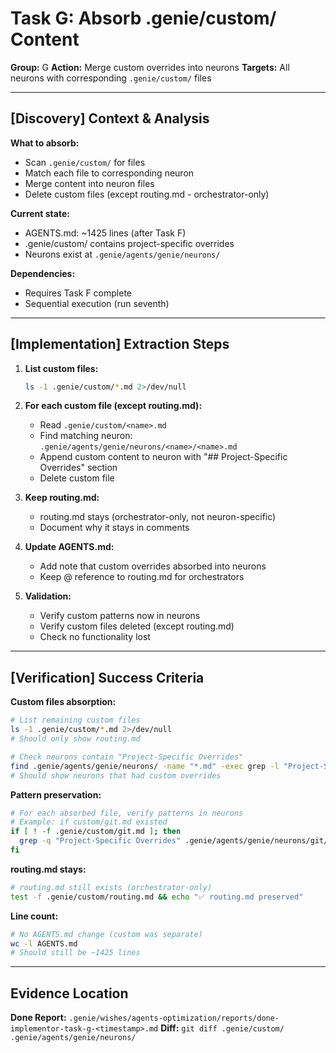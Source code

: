 # Task G: Absorb .genie/custom/ Content

**Group:** G
**Action:** Merge custom overrides into neurons
**Targets:** All neurons with corresponding `.genie/custom/` files

---

## [Discovery] Context & Analysis

**What to absorb:**
- Scan `.genie/custom/` for files
- Match each file to corresponding neuron
- Merge content into neuron files
- Delete custom files (except routing.md - orchestrator-only)

**Current state:**
- AGENTS.md: ~1425 lines (after Task F)
- .genie/custom/ contains project-specific overrides
- Neurons exist at `.genie/agents/genie/neurons/`

**Dependencies:**
- Requires Task F complete
- Sequential execution (run seventh)

---

## [Implementation] Extraction Steps

1. **List custom files:**
   ```bash
   ls -1 .genie/custom/*.md 2>/dev/null
   ```

2. **For each custom file (except routing.md):**
   - Read `.genie/custom/<name>.md`
   - Find matching neuron: `.genie/agents/genie/neurons/<name>/<name>.md`
   - Append custom content to neuron with "## Project-Specific Overrides" section
   - Delete custom file

3. **Keep routing.md:**
   - routing.md stays (orchestrator-only, not neuron-specific)
   - Document why it stays in comments

4. **Update AGENTS.md:**
   - Add note that custom overrides absorbed into neurons
   - Keep @ reference to routing.md for orchestrators

5. **Validation:**
   - Verify custom patterns now in neurons
   - Verify custom files deleted (except routing.md)
   - Check no functionality lost

---

## [Verification] Success Criteria

**Custom files absorption:**
```bash
# List remaining custom files
ls -1 .genie/custom/*.md 2>/dev/null
# Should only show routing.md

# Check neurons contain "Project-Specific Overrides"
find .genie/agents/genie/neurons/ -name "*.md" -exec grep -l "Project-Specific Overrides" {} \;
# Should show neurons that had custom overrides
```

**Pattern preservation:**
```bash
# For each absorbed file, verify patterns in neurons
# Example: if custom/git.md existed
if [ ! -f .genie/custom/git.md ]; then
  grep -q "Project-Specific Overrides" .genie/agents/genie/neurons/git/git.md && echo "✅ Git overrides absorbed"
fi
```

**routing.md stays:**
```bash
# routing.md still exists (orchestrator-only)
test -f .genie/custom/routing.md && echo "✅ routing.md preserved"
```

**Line count:**
```bash
# No AGENTS.md change (custom was separate)
wc -l AGENTS.md
# Should still be ~1425 lines
```

---

## Evidence Location

**Done Report:** `.genie/wishes/agents-optimization/reports/done-implementor-task-g-<timestamp>.md`
**Diff:** `git diff .genie/custom/ .genie/agents/genie/neurons/`
